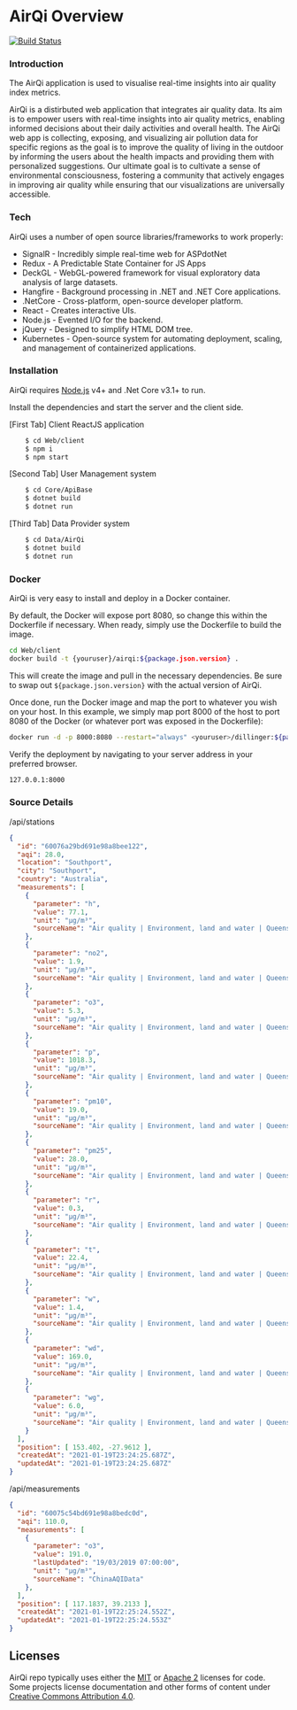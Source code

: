# AirQi Overview

[![Build Status](https://travis-ci.org/joemccann/dillinger.svg?branch=master)](https://travis-ci.org/joemccann/dillinger)

### Introduction

The AirQi application is used to visualise real-time insights into air quality index metrics.

AirQi is a distirbuted web application that integrates air quality data. Its aim is to empower users with real-time insights into air quality metrics, enabling informed decisions about their daily activities and overall health.
The AirQi web app is collecting, exposing, and visualizing air pollution data for specific regions as the goal is to improve the quality of living in the outdoor by informing the users about the health impacts and providing them with personalized suggestions. Our ultimate goal is to cultivate a sense of environmental consciousness, fostering a community that actively engages in improving air quality while ensuring that our visualizations are universally accessible.

### Tech

AirQi uses a number of open source libraries/frameworks to work properly:

* SignalR - Incredibly simple real-time web for ASPdotNet
* Redux - A Predictable State Container for JS Apps
* DeckGL - WebGL-powered framework for visual exploratory data analysis of large datasets.
* Hangfire - Background processing in .NET and .NET Core applications.
* .NetCore - Cross-platform, open-source developer platform.
* React - Creates interactive UIs.
* Node.js - Evented I/O for the backend.
* jQuery - Designed to simplify HTML DOM tree.
* Kubernetes - Open-source system for automating deployment, scaling, and management of containerized applications.

### Installation

AirQi requires [Node.js](https://nodejs.org/) v4+ and .Net Core v3.1+ to run.

Install the dependencies and start the server and the client side.

[First Tab] Client ReactJS application
```sh
    $ cd Web/client
    $ npm i
    $ npm start
```

[Second Tab] User Management system
```sh
    $ cd Core/ApiBase
    $ dotnet build
    $ dotnet run
```

[Third Tab] Data Provider system
```sh
    $ cd Data/AirQi
    $ dotnet build 
    $ dotnet run
```
### Docker
AirQi is very easy to install and deploy in a Docker container.

By default, the Docker will expose port 8080, so change this within the Dockerfile if necessary. When ready, simply use the Dockerfile to build the image.

```sh
cd Web/client
docker build -t {youruser}/airqi:${package.json.version} .
```
This will create the image and pull in the necessary dependencies. Be sure to swap out `${package.json.version}` with the actual version of AirQi.

Once done, run the Docker image and map the port to whatever you wish on your host. In this example, we simply map port 8000 of the host to port 8080 of the Docker (or whatever port was exposed in the Dockerfile):

```sh
docker run -d -p 8000:8080 --restart="always" <youruser>/dillinger:${package.json.version}
```

Verify the deployment by navigating to your server address in your preferred browser.

```sh
127.0.0.1:8000
```
### Source Details

/api/stations

```json
{
  "id": "60076a29bd691e98a8bee122",
  "aqi": 28.0,
  "location": "Southport",
  "city": "Southport",
  "country": "Australia",
  "measurements": [
    {
      "parameter": "h",
      "value": 77.1,
      "unit": "µg/m³",
      "sourceName": "Air quality | Environment, land and water | Queensland Government"
    },
    {
      "parameter": "no2",
      "value": 1.9,
      "unit": "µg/m³",
      "sourceName": "Air quality | Environment, land and water | Queensland Government"
    },
    {
      "parameter": "o3",
      "value": 5.3,
      "unit": "µg/m³",
      "sourceName": "Air quality | Environment, land and water | Queensland Government"
    },
    {
      "parameter": "p",
      "value": 1018.3,
      "unit": "µg/m³",
      "sourceName": "Air quality | Environment, land and water | Queensland Government"
    },
    {
      "parameter": "pm10",
      "value": 19.0,
      "unit": "µg/m³",
      "sourceName": "Air quality | Environment, land and water | Queensland Government"
    },
    {
      "parameter": "pm25",
      "value": 28.0,
      "unit": "µg/m³",
      "sourceName": "Air quality | Environment, land and water | Queensland Government"
    },
    {
      "parameter": "r",
      "value": 0.3,
      "unit": "µg/m³",
      "sourceName": "Air quality | Environment, land and water | Queensland Government"
    },
    {
      "parameter": "t",
      "value": 22.4,
      "unit": "µg/m³",
      "sourceName": "Air quality | Environment, land and water | Queensland Government"
    },
    {
      "parameter": "w",
      "value": 1.4,
      "unit": "µg/m³",
      "sourceName": "Air quality | Environment, land and water | Queensland Government"
    },
    {
      "parameter": "wd",
      "value": 169.0,
      "unit": "µg/m³",
      "sourceName": "Air quality | Environment, land and water | Queensland Government"
    },
    {
      "parameter": "wg",
      "value": 6.0,
      "unit": "µg/m³",
      "sourceName": "Air quality | Environment, land and water | Queensland Government"
    }
  ],
  "position": [ 153.402, -27.9612 ],
  "createdAt": "2021-01-19T23:24:25.687Z",
  "updatedAt": "2021-01-19T23:24:25.687Z"
}
```

/api/measurements
```json
{
  "id": "60075c54bd691e98a8bedc0d",
  "aqi": 110.0,
  "measurements": [
    {
      "parameter": "o3",
      "value": 191.0,
      "lastUpdated": "19/03/2019 07:00:00",
      "unit": "µg/m³",
      "sourceName": "ChinaAQIData"
    },
  ],
  "position": [ 117.1837, 39.2133 ],
  "createdAt": "2021-01-19T22:25:24.552Z",
  "updatedAt": "2021-01-19T22:25:24.553Z"
}
```

## Licenses
AirQi repo typically uses either the [MIT](LICENSE.TXT) or
[Apache 2](https://www.apache.org/licenses/LICENSE-2.0) licenses for code.
Some projects license documentation and other forms of content under
[Creative Commons Attribution 4.0](https://creativecommons.org/licenses/by/4.0/).

